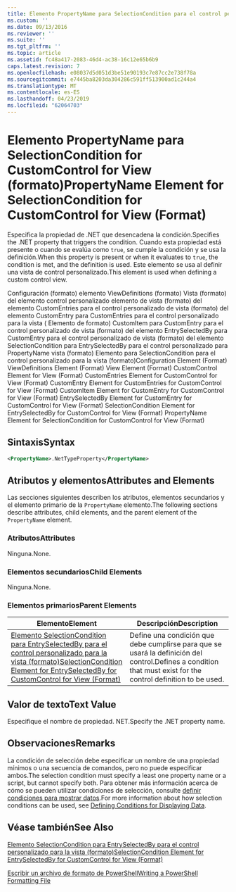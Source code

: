 ```yaml
---
title: Elemento PropertyName para SelectionCondition para el control personalizado para la vista (formato) | Microsoft Docs
ms.custom: ''
ms.date: 09/13/2016
ms.reviewer: ''
ms.suite: ''
ms.tgt_pltfrm: ''
ms.topic: article
ms.assetid: fc48a417-2083-46d4-ac38-16c12e65b6b9
caps.latest.revision: 7
ms.openlocfilehash: e08037d5d051d3be51e90193c7e87cc2e738f78a
ms.sourcegitcommit: e7445ba8203da304286c591ff513900ad1c244a4
ms.translationtype: MT
ms.contentlocale: es-ES
ms.lasthandoff: 04/23/2019
ms.locfileid: "62064703"
---
```

# <a name="propertyname-element-for-selectioncondition-for-customcontrol-for-view-format"></a><span data-ttu-id="6e868-102">Elemento PropertyName para SelectionCondition for CustomControl for View (formato)</span><span class="sxs-lookup"><span data-stu-id="6e868-102">PropertyName Element for SelectionCondition for CustomControl for View (Format)</span></span>

<span data-ttu-id="6e868-103">Especifica la propiedad de .NET que desencadena la condición.</span><span class="sxs-lookup"><span data-stu-id="6e868-103">Specifies the .NET property that triggers the condition.</span></span> <span data-ttu-id="6e868-104">Cuando esta propiedad está presente o cuando se evalúa como `true`, se cumple la condición y se usa la definición.</span><span class="sxs-lookup"><span data-stu-id="6e868-104">When this property is present or when it evaluates to `true`, the condition is met, and the definition is used.</span></span> <span data-ttu-id="6e868-105">Este elemento se usa al definir una vista de control personalizado.</span><span class="sxs-lookup"><span data-stu-id="6e868-105">This element is used when defining a custom control view.</span></span>

<span data-ttu-id="6e868-106">Configuración (formato) elemento ViewDefinitions (formato) Vista (formato) del elemento control personalizado elemento de vista (formato) del elemento CustomEntries para el control personalizado de vista (formato) del elemento CustomEntry para CustomEntries para el control personalizado para la vista ( Elemento de formato) CustomItem para CustomEntry para el control personalizado de vista (formato) del elemento EntrySelectedBy para CustomEntry para el control personalizado de vista (formato) del elemento SelectionCondition para EntrySelectedBy para el control personalizado para PropertyName vista (formato) Elemento para SelectionCondition para el control personalizado para la vista (formato)</span><span class="sxs-lookup"><span data-stu-id="6e868-106">Configuration Element (Format) ViewDefinitions Element (Format) View Element (Format) CustomControl Element for View (Format) CustomEntries Element for CustomControl for View (Format) CustomEntry Element for CustomEntries for CustomControl for View (Format) CustomItem Element for CustomEntry for CustomControl for View (Format) EntrySelectedBy Element for CustomEntry for CustomControl for View (Format) SelectionCondition Element for EntrySelectedBy for CustomControl for View (Format) PropertyName Element for SelectionCondition for CustomControl for View (Format)</span></span>

## <a name="syntax"></a><span data-ttu-id="6e868-107">Sintaxis</span><span class="sxs-lookup"><span data-stu-id="6e868-107">Syntax</span></span>

```xml
<PropertyName>.NetTypeProperty</PropertyName>
```

## <a name="attributes-and-elements"></a><span data-ttu-id="6e868-108">Atributos y elementos</span><span class="sxs-lookup"><span data-stu-id="6e868-108">Attributes and Elements</span></span>

<span data-ttu-id="6e868-109">Las secciones siguientes describen los atributos, elementos secundarios y el elemento primario de la `PropertyName` elemento.</span><span class="sxs-lookup"><span data-stu-id="6e868-109">The following sections describe attributes, child elements, and the parent element of the `PropertyName` element.</span></span>

### <a name="attributes"></a><span data-ttu-id="6e868-110">Atributos</span><span class="sxs-lookup"><span data-stu-id="6e868-110">Attributes</span></span>

<span data-ttu-id="6e868-111">Ninguna.</span><span class="sxs-lookup"><span data-stu-id="6e868-111">None.</span></span>

### <a name="child-elements"></a><span data-ttu-id="6e868-112">Elementos secundarios</span><span class="sxs-lookup"><span data-stu-id="6e868-112">Child Elements</span></span>

<span data-ttu-id="6e868-113">Ninguna.</span><span class="sxs-lookup"><span data-stu-id="6e868-113">None.</span></span>

### <a name="parent-elements"></a><span data-ttu-id="6e868-114">Elementos primarios</span><span class="sxs-lookup"><span data-stu-id="6e868-114">Parent Elements</span></span>

|<span data-ttu-id="6e868-115">Elemento</span><span class="sxs-lookup"><span data-stu-id="6e868-115">Element</span></span>|<span data-ttu-id="6e868-116">Descripción</span><span class="sxs-lookup"><span data-stu-id="6e868-116">Description</span></span>|
|-------------|-----------------|
|[<span data-ttu-id="6e868-117">Elemento SelectionCondition para EntrySelectedBy para el control personalizado para la vista (formato)</span><span class="sxs-lookup"><span data-stu-id="6e868-117">SelectionCondition Element for EntrySelectedBy for CustomControl for View (Format)</span></span>](./selectioncondition-element-for-entryselectedby-for-customcontrol-format.md)|<span data-ttu-id="6e868-118">Define una condición que debe cumplirse para que se usará la definición del control.</span><span class="sxs-lookup"><span data-stu-id="6e868-118">Defines a condition that must exist for the control definition to be used.</span></span>|

## <a name="text-value"></a><span data-ttu-id="6e868-119">Valor de texto</span><span class="sxs-lookup"><span data-stu-id="6e868-119">Text Value</span></span>

<span data-ttu-id="6e868-120">Especifique el nombre de propiedad. NET.</span><span class="sxs-lookup"><span data-stu-id="6e868-120">Specify the .NET property name.</span></span>

## <a name="remarks"></a><span data-ttu-id="6e868-121">Observaciones</span><span class="sxs-lookup"><span data-stu-id="6e868-121">Remarks</span></span>

<span data-ttu-id="6e868-122">La condición de selección debe especificar un nombre de una propiedad mínimos o una secuencia de comandos, pero no puede especificar ambos.</span><span class="sxs-lookup"><span data-stu-id="6e868-122">The selection condition must specify a least one property name or a script, but cannot specify both.</span></span> <span data-ttu-id="6e868-123">Para obtener más información acerca de cómo se pueden utilizar condiciones de selección, consulte [definir condiciones para mostrar datos](./defining-conditions-for-displaying-data.md).</span><span class="sxs-lookup"><span data-stu-id="6e868-123">For more information about how selection conditions can be used, see [Defining Conditions for Displaying Data](./defining-conditions-for-displaying-data.md).</span></span>

## <a name="see-also"></a><span data-ttu-id="6e868-124">Véase también</span><span class="sxs-lookup"><span data-stu-id="6e868-124">See Also</span></span>

[<span data-ttu-id="6e868-125">Elemento SelectionCondition para EntrySelectedBy para el control personalizado para la vista (formato)</span><span class="sxs-lookup"><span data-stu-id="6e868-125">SelectionCondition Element for EntrySelectedBy for CustomControl for View (Format)</span></span>](./selectioncondition-element-for-entryselectedby-for-customcontrol-format.md)

[<span data-ttu-id="6e868-126">Escribir un archivo de formato de PowerShell</span><span class="sxs-lookup"><span data-stu-id="6e868-126">Writing a PowerShell Formatting File</span></span>](./writing-a-powershell-formatting-file.md)
